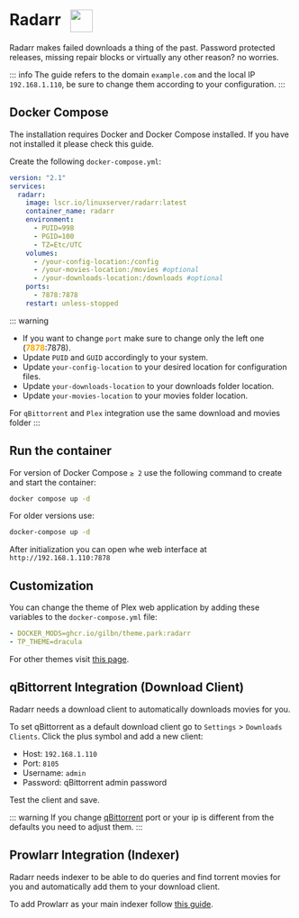 # Radarr <img src="/radarr-icon.png" width="40" height="40" style="display:inline-block; vertical-align: middle; margin-left:10px;">


Radarr makes failed downloads a thing of the past. Password protected releases, missing repair blocks or virtually any other reason? no worries.

::: info
The guide refers to the domain <code>example.com</code> and the local IP <code>192.168.1.110</code>, be sure to change them according to your configuration.
:::

## Docker Compose
The installation requires Docker and Docker Compose installed. If you have not installed it please check this guide.

Create the following <code>docker-compose.yml</code>:
```yml
version: "2.1"
services:
  radarr:
    image: lscr.io/linuxserver/radarr:latest
    container_name: radarr
    environment:
      - PUID=998
      - PGID=100
      - TZ=Etc/UTC
    volumes:
      - /your-config-location:/config
      - /your-movies-location:/movies #optional
      - /your-downloads-location:/downloads #optional
    ports:
      - 7878:7878
    restart: unless-stopped
```

::: warning
* If you want to change <code>port</code> make sure to change only the left one (<span style="color:orange"><strong>7878</strong></span>:7878).
* Update <code>PUID</code> and <code>GUID</code> accordingly to your system.
* Update <code>your-config-location</code> to your desired location for configuration files.
* Update <code>your-downloads-location</code> to your downloads folder location.
* Update <code>your-movies-location</code> to your movies folder location.

For <code>qBittorrent</code> and <code>Plex</code> integration use the same download and movies folder
:::

## Run the container
For version of Docker Compose <code>≥ 2</code> use the following command to create and start the container:
```bash
docker compose up -d
```
For older versions use:
```bash
docker-compose up -d
```

After initialization you can open whe web interface at <code>ht<span>tp://</span>192.168.1.110:7878</code>

## Customization
You can change the theme of Plex web application by adding these variables to the <code>docker-compose.yml</code> file:
```yml
- DOCKER_MODS=ghcr.io/gilbn/theme.park:radarr
- TP_THEME=dracula
```
 For other themes visit <a href="https://docs.theme-park.dev/themes/plex/" target="_blank" rel="noreferrer">this page</a>.

## qBittorrent Integration (Download Client)
Radarr needs a download client to automatically downloads movies for you.

To set qBittorrent as a default download client go to <code>Settings</code> > <code>Downloads Clients</code>. Click the plus symbol and add a new client:
* Host: <code>192.168.1.110</code>
* Port: <code>8105</code>
* Username: <code>admin</code>
* Password: qBittorrent admin password

Test the client and save.

::: warning
If you change [qBittorrent](./qbittorrent#docker-compose) port or your ip is different from the defaults you need to adjust them.
:::

## Prowlarr Integration (Indexer)
Radarr needs indexer to be able to do queries and find torrent movies for you and automatically add them to your download client.

To add Prowlarr as your main indexer follow [this guide](./prowlarr).